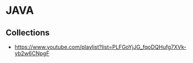 # JAVA


## Collections ##
- https://www.youtube.com/playlist?list=PLFGoYjJG_fqoDQHufg7XVk-yb2w6CNpgF
